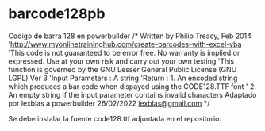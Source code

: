 # barcode128pb
Codigo de barra 128 en powerbuilder
/* Written by Philip Treacy, Feb 2014
 'http://www.myonlinetraininghub.com/create-barcodes-with-excel-vba
 'This code is not guaranteed to be error free. No warranty is implied or expressed. Use at your own risk and carry out your own testing
 'This function is governed by the GNU Lesser General Public License (GNU LGPL) Ver 3
 'Input Parameters : A string
 'Return : 1. An encoded string which produces a bar code when dispayed using the CODE128.TTF font
 ' 2. An empty string if the input parameter contains invalid characters
 Adaptado por lexblas a powerbuilder 26/02/2022
 lexblas@gmail.com
 */
 
 Se debe instalar la fuente code128.ttf adjuntada en el repositorio.
